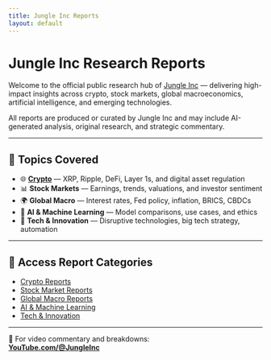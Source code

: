 ```yaml
---
title: Jungle Inc Reports
layout: default
---
```


# Jungle Inc Research Reports

Welcome to the official public research hub of [Jungle Inc](https://www.youtube.com/@jungleinc) — delivering high-impact insights across crypto, stock markets, global macroeconomics, artificial intelligence, and emerging technologies.

All reports are produced or curated by Jungle Inc and may include AI-generated analysis, original research, and strategic commentary.

---

## 🧠 Topics Covered

- 🌐 **[Crypto](https://github.com/jungleincxrp/reports/tree/main/Crypto)** — XRP, Ripple, DeFi, Layer 1s, and digital asset regulation  
- 📊 **Stock Markets** — Earnings, trends, valuations, and investor sentiment  
- 🌍 **Global Macro** — Interest rates, Fed policy, inflation, BRICS, CBDCs  
- 🤖 **AI & Machine Learning** — Model comparisons, use cases, and ethics  
- 🧪 **Tech & Innovation** — Disruptive technologies, big tech strategy, automation  

---

## 📁 Access Report Categories

- [Crypto Reports](https://github.com/jungleincxrp/reports/tree/main/Crypto)
- [Stock Market Reports](https://github.com/jungleincxrp/reports/tree/main/Stocks)
- [Global Macro Reports](https://github.com/jungleincxrp/reports/tree/main/Macro)
- [AI & Machine Learning](https://github.com/jungleincxrp/reports/tree/main/AI)
- [Tech & Innovation](https://github.com/jungleincxrp/reports/tree/main/Tech)

---

📩 For video commentary and breakdowns:  
**[YouTube.com/@JungleInc](https://www.youtube.com/@jungleinc)**
